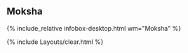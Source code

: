 ## Moksha
{% include_relative infobox-desktop.html wm="Moksha" %}

{% include Layouts/clear.html %}
